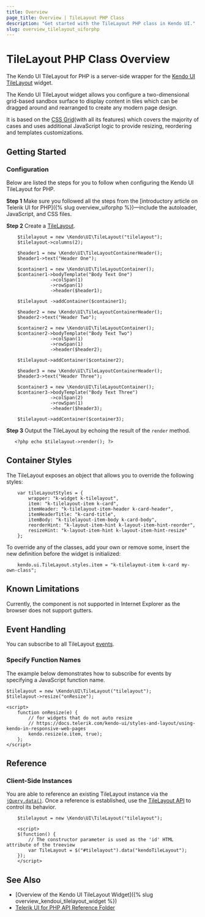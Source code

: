 ```yaml
---
title: Overview
page_title: Overview | TileLayout PHP Class
description: "Get started with the TileLayout PHP class in Kendo UI."
slug: overview_tilelayout_uiforphp
---
```


# TileLayout PHP Class Overview

The Kendo UI TileLayout for PHP is a server-side wrapper for the [Kendo UI TileLayout](/api/javascript/ui/tilelayout) widget.

The Kendo UI TileLayout widget allows you configure a two-dimensional grid-based sandbox surface to display content in tiles which can be dragged around and rearranged to create any modern page design.

It is based on the [CSS Grid](https://css-tricks.com/snippets/css/complete-guide-grid/)(with all its features) which covers the majority of cases and uses additional JavaScript logic to provide resizing, reordering and templates customizations.

## Getting Started

### Configuration

Below are listed the steps for you to follow when configuring the Kendo UI TileLayout for PHP.

**Step 1** Make sure you followed all the steps from the [introductory article on Telerik UI for PHP]({% slug overview_uiforphp %})&mdash;include the autoloader, JavaScript, and CSS files.

**Step 2** Create a [TileLayout](/api/php/Kendo/UI/TileLayout).


        $tilelayout = new \Kendo\UI\TileLayout("tilelayout");
        $tilelayout->columns(2);

        $header1 = new \Kendo\UI\TileLayoutContainerHeader();
        $header1->text("Header One");

        $container1 = new \Kendo\UI\TileLayoutContainer();
        $container1->bodyTemplate("Body Text One")
                    ->colSpan(1)
                    ->rowSpan(1)
                    ->header($header1);

        $tilelayout ->addContainer($container1);

        $header2 = new \Kendo\UI\TileLayoutContainerHeader();
        $header2->text("Header Two");

        $container2 = new \Kendo\UI\TileLayoutContainer();
        $container2->bodyTemplate("Body Text Two")
                    ->colSpan(1)
                    ->rowSpan(1)
                    ->header($header2);

        $tilelayout->addContainer($container2);

        $header3 = new \Kendo\UI\TileLayoutContainerHeader();
        $header3->text("Header Three");

        $container3 = new \Kendo\UI\TileLayoutContainer();
        $container3->bodyTemplate("Body Text Three")
                    ->colSpan(2)
                    ->rowSpan(1)
                    ->header($header3);

        $tilelayout->addContainer($container3);

**Step 3** Output the TileLayout by echoing the result of the `render` method.

       <?php echo $tilelayout->render(); ?>
        
## Container Styles

The TileLayout exposes an object that allows you to override the following styles:

```
    var tileLayoutStyles = {
        wrapper: "k-widget k-tilelayout",
        item: "k-tilelayout-item k-card",
        itemHeader: "k-tilelayout-item-header k-card-header",
        itemHeaderTitle: "k-card-title",
        itemBody: "k-tilelayout-item-body k-card-body",
        reorderHint: "k-layout-item-hint k-layout-item-hint-reorder",
        resizeHint: "k-layout-item-hint k-layout-item-hint-resize"
    };
```

To override any of the classes, add your own or remove some, insert the new definition before the widget is initialized:

```
    kendo.ui.TileLayout.styles.item = "k-tilelayout-item k-card my-own-class";
```

## Known Limitations

Currently, the component is not supported in Internet Explorer as the browser does not support gutters.

## Event Handling

You can subscribe to all TileLayout [events](/api/javascript/ui/tilelayout#events).

### Specify Function Names

The example below demonstrates how to subscribe for events by specifying a JavaScript function name.


    $tilelayout = new \Kendo\UI\TileLayout("tilelayout");
    $tilelayout->resize("onResize");

    <script>
        function onResize(e) {
            // for widgets that do not auto resize
            // https://docs.telerik.com/kendo-ui/styles-and-layout/using-kendo-in-responsive-web-pages
            kendo.resize(e.item, true);
        };
    </script>

## Reference

### Client-Side Instances

You are able to reference an existing TileLayout instance via the [`jQuery.data()`](https://api.jquery.com/jQuery.data/). Once a reference is established, use the [TileLayout API](/api/javascript/ui/tilelayout#methods) to control its behavior.


        $tilelayout = new \Kendo\UI\TileLayout("tilelayout");

        <script>
        $(function() {
            // The constructor parameter is used as the 'id' HTML attribute of the treeview
            var TileLayout = $("#tilelayout").data("kendoTileLayout");
        });
        </script>

## See Also

* [Overview of the Kendo UI TileLayout Widget]({% slug overview_kendoui_tilelayout_widget %})
* [Telerik UI for PHP API Reference Folder](/api/php/Kendo/UI/TileLayout)
